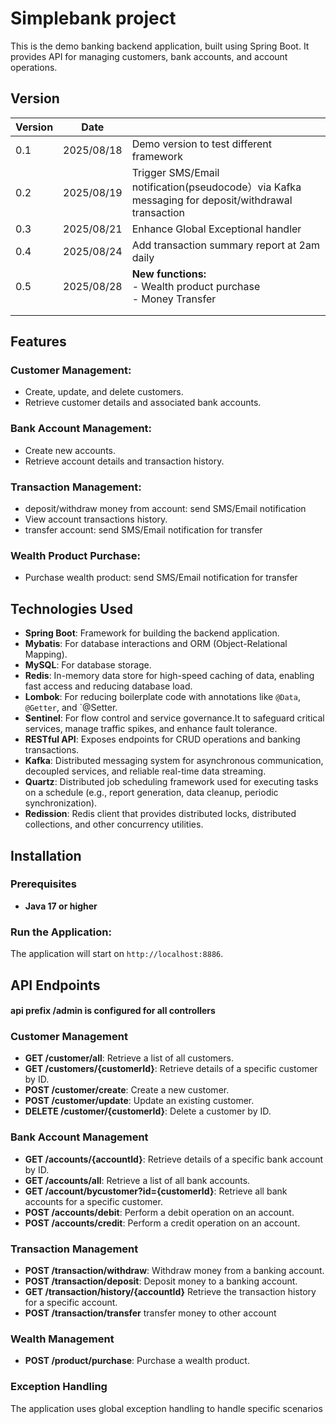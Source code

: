 
# Simplebank project

This is the demo banking backend application, built using Spring Boot. It provides API for managing customers, bank accounts, and account operations. 

## Version
| Version | Date       |                                                                                                  |                                                                        
|---------|------------|--------------------------------------------------------------------------------------------------|
| 0.1     | 2025/08/18 | Demo version to test different framework                                                         |
| 0.2     | 2025/08/19 | Trigger SMS/Email notification(pseudocode）via Kafka messaging for deposit/withdrawal transaction |
| 0.3     | 2025/08/21 | Enhance Global Exceptional handler                                                               |
| 0.4     | 2025/08/24 | Add transaction summary report at 2am daily                                                      |
| 0.5     | 2025/08/28 | **New functions:** <br> - Wealth product purchase <br> - Money Transfer                          |
|         |            |                                                                                                  |
|         |            |                                                                                                  |


## Features

### Customer Management:
- Create, update, and delete customers.
- Retrieve customer details and associated bank accounts.

### Bank Account Management:
- Create new accounts.
- Retrieve account details and transaction history.

### Transaction Management:
- deposit/withdraw money from account: send SMS/Email notification
- View account transactions history.
- transfer account: send SMS/Email notification for transfer

### Wealth Product Purchase:
- Purchase wealth product: send SMS/Email notification for transfer

## Technologies Used
- **Spring Boot**: Framework for building the backend application.
- **Mybatis**: For database interactions and ORM (Object-Relational Mapping).
- **MySQL**: For database storage.
- **Redis**: In-memory data store for high-speed caching of data, enabling fast access and reducing database load.
- **Lombok**: For reducing boilerplate code with annotations like `@Data`, `@Getter`, and `@Setter.
- **Sentinel**: For flow control and service governance.It to safeguard critical services, manage traffic spikes, and enhance fault tolerance.
- **RESTful API**: Exposes endpoints for CRUD operations and banking transactions.
- **Kafka**: Distributed messaging system for asynchronous communication, decoupled services, and reliable real-time data streaming.
- **Quartz**: Distributed job scheduling framework used for executing tasks on a schedule (e.g., report generation, data cleanup, periodic synchronization).
- **Redission**: Redis client that provides distributed locks, distributed collections, and other concurrency utilities.

## Installation

### Prerequisites
- **Java 17 or higher**

### Run the Application:

The application will start on `http://localhost:8886`.

## API Endpoints
#### api prefix /admin is configured for all controllers

### Customer Management
- **GET /customer/all**: Retrieve a list of all customers.
- **GET /customers/{customerId}**: Retrieve details of a specific customer by ID.
- **POST /customer/create**: Create a new customer.
- **POST /customer/update**: Update an existing customer.
- **DELETE /customer/{customerId}**: Delete a customer by ID.

### Bank Account Management
- **GET /accounts/{accountId}**: Retrieve details of a specific bank account by ID.
- **GET /accounts/all**: Retrieve a list of all bank accounts.
- **GET /account/bycustomer?id={customerId}**: Retrieve all bank accounts for a specific customer.
- **POST /accounts/debit**: Perform a debit operation on an account.
- **POST /accounts/credit**: Perform a credit operation on an account.

### Transaction Management
- **POST /transaction/withdraw**: Withdraw money from a banking account.
- **POST /transaction/deposit**: Deposit money to a banking account.
- **GET /transaction/history/{accountId}** Retrieve the transaction history for a specific account.
- **POST /transaction/transfer** transfer money to other account

### Wealth Management
- **POST /product/purchase**: Purchase a wealth product.

### Exception Handling
The application uses global exception handling to handle specific scenarios
    
